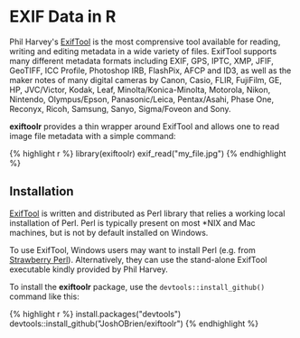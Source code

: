 

# EXIF Data in R

Phil Harvey's [ExifTool][exiftool-home] is the most comprensive tool
available for reading, writing and editing metadata in a wide variety
of files. ExifTool supports many different metadata formats including
EXIF, GPS, IPTC, XMP, JFIF, GeoTIFF, ICC Profile, Photoshop IRB,
FlashPix, AFCP and ID3, as well as the maker notes of many digital
cameras by Canon, Casio, FLIR, FujiFilm, GE, HP, JVC/Victor, Kodak,
Leaf, Minolta/Konica-Minolta, Motorola, Nikon, Nintendo,
Olympus/Epson, Panasonic/Leica, Pentax/Asahi, Phase One, Reconyx,
Ricoh, Samsung, Sanyo, Sigma/Foveon and Sony.

**exiftoolr** provides a thin wrapper around ExifTool and allows one to
read image file metadata with a simple command:


{% highlight r %}
library(exiftoolr)
exif_read("my_file.jpg")
{% endhighlight %}

## Installation

[ExifTool][exiftool-home] is written and distributed as Perl library
that relies a working local installation of Perl. Perl is typically
present on most *NIX and Mac machines, but is not by default installed
on Windows.

To use ExifTool, Windows users may want to install Perl (e.g. from
[Strawberry Perl][Strawberry]). Alternatively, they can use the
stand-alone ExifTool executable kindly provided by Phil Harvey.

To install the **exiftoolr** package, use the
`devtools::install_github()` command like this:



{% highlight r %}
install.packages("devtools")
devtools::install_github("JoshOBrien/exiftoolr")
{% endhighlight %}


[exiftool-home]: http://www.sno.phy.queensu.ca/%7Ephil/exiftool/
[Strawberry]: http://www.strawberryperl.com/
